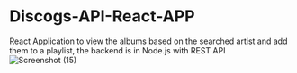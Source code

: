 # Discogs-API-React-APP
React Application to view the albums based on the searched artist and add them to a playlist, the backend is in Node.js with REST API
![Screenshot (15)](https://user-images.githubusercontent.com/45305113/162332169-0b8d28e3-8d87-4ce5-9517-4ff26ee1d9aa.png)
